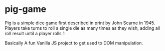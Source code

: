 # pig-game
Pig is a simple dice game first described in print by John Scarne in 1945. Players take turns to roll a single die as many times as they wish, adding all roll result until  a player rolls 1


Basically A fun Vanilla JS project to get used to DOM manipulation.
